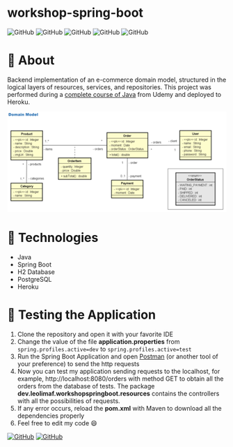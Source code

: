 # workshop-spring-boot

![GitHub](https://img.shields.io/github/license/leolimaf/workshop-spring-boot?style=flat-square)
![GitHub](https://img.shields.io/badge/Java-ED8B00?style=flat-square&logo=java&logoColor=white)
![GitHub](https://img.shields.io/badge/Spring-6DB33F?style=flat-square&logo=spring&logoColor=white)
![GitHub](https://img.shields.io/badge/PostgreSQL-316192?style=flat-square&logo=postgresql&logoColor=white)
![GitHub](https://img.shields.io/badge/Heroku-430098?style=flat-square&logo=heroku&logoColor=white) 



# :book: About

Backend implementation of an e-commerce domain model, structured in the logical layers of resources, services, and repositories. This project was performed during a [complete course of Java](https://www.udemy.com/course/java-curso-completo) from Udemy and deployed to Heroku.



![workshop-spring-boot](https://github.com/leolimaf/workshop-spring-boot/blob/main/domain-model.PNG?raw=true)

# :rocket: Technologies

- Java
- Spring Boot
- H2 Database
- PostgreSQL
- Heroku



# :hammer: Testing the Application

1. Clone the repository and open it with your favorite IDE
2. Change the value of the file **application.properties** from `spring.profiles.active=dev` to `spring.profiles.active=test`
3. Run the Spring Boot Application and open [Postman](https://www.postman.com) (or another tool of your preference) to send the http requests
4. Now you can test my application sending requests to the localhost, for example, http://localhost:8080/orders with method GET to obtain all the orders from the database of tests. The package **dev.leolimaf.workshopspringboot.resources** contains the controllers with all the possibilities of requests.
5. If any error occurs, reload the **pom.xml** with Maven to download all the dependencies properly
6. Feel free to edit my code :smile:



[![GitHub](https://img.shields.io/badge/GitHub-100000?style=for-the-badge&logo=github&logoColor=white)](https://github.com/leolimaf)
[![GitHub](https://img.shields.io/badge/LinkedIn-0077B5?style=for-the-badge&logo=linkedin&logoColor=white)](https://www.linkedin.com/in/leonardolimaf)



